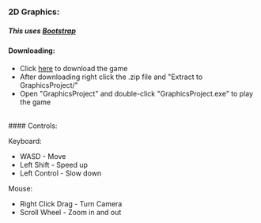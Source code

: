 ### 2D Graphics:

##### *This uses [Bootstrap](https://github.com/AcademyOfInteractiveEntertainment/aieBootstrap)*

#### Downloading:
 - Click [here](https://github.com/JosephPena1/Bootstrap/releases/download/0.22/GraphicsProject.zip) to download the game
 - After downloading right click the .zip file and "Extract to GraphicsProject/"
 - Open "GraphicsProject" and double-click "GraphicsProject.exe" to play the game

<br/>
#### Controls:

Keyboard:

- WASD - Move
- Left Shift - Speed up
- Left Control - Slow down

Mouse:

- Right Click Drag - Turn Camera
- Scroll Wheel - Zoom in and out
